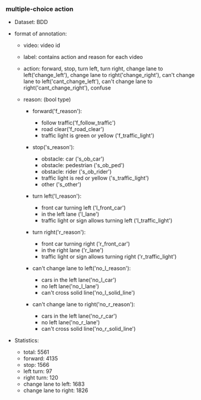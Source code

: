 ### multiple-choice action

- Dataset: BDD

- format of annotation:

  - video: video id

  - label: contains action and reason for each video

  - action: forward, stop, turn left, turn right, change lane to left('change_left'), change lane to right('change_right'), can't change lane to left('cant_change_left'), can't change lane to right('cant_change_right'), confuse

  - reason: (bool type)

    - forward('f_reason'): 	
      - follow traffic('f_follow_traffic')
      - road clear('f_road_clear')
      - traffic light is green or yellow ('f_traffic_light')
    - stop('s_reason'):
      - obstacle: car ('s_ob_car')
      - obstacle: pedestrian ('s_ob_ped')
      - obstacle: rider ('s_ob_rider')
      - traffic light is red or yellow ('s_traffic_light')
      - other ('s_other')
    - turn left('l_reason'):
      - front car turning left ('l_front_car')
      - in the left lane ('l_lane')
      - traffic light or sign allows turning left ('l_traffic_light')

    - turn right('r_reason'):
      - front car turning right ('r_front_car')
      - in the right lane ('r_lane')
      - traffic light or sign allows turning right ('r_traffic_light')
    - can't change lane to left('no_l_reason'):
      - cars in the left lane('no_l_car')
      - no left lane('no_l_lane')
      - can't cross solid line('no_l_solid_line')
    - can't change lane to right('no_r_reason'):
      - cars in the left lane('no_r_car')
      - no left lane('no_r_lane')
      - can't cross solid line('no_r_solid_line')
- Statistics: 
  - total: 5561
  - forward: 4135
  - stop: 1566
  - left turn: 97
  - right turn: 120
  - change lane to left: 1683
  - change lane to right: 1826


    
